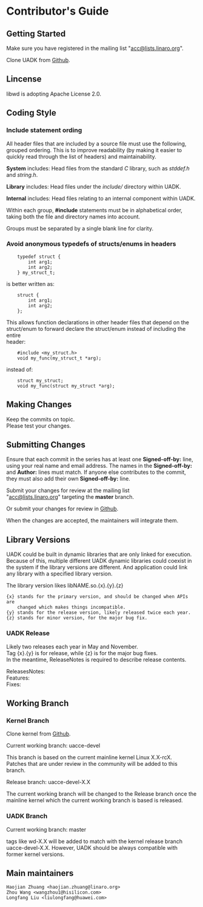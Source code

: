 
# Contributor's Guide

## Getting Started

Make sure you have registered in the mailing list "acc@lists.linaro.org".

Clone UADK from [Github](https://github.com/Linaro/uadk).

## Lincense

libwd is adopting Apache License 2.0.

## Coding Style

### Include statement ording

All header files that are included by a source file must use the following,\
grouped ordering. This is to improve readability (by making it easier to\
quickly read through the list of headers) and maintainability.

**System** includes: Head files from the standard *C* library, such as
		     *stddef.h* and *string.h*.

**Library** includes: Head files under the *include/* directory within
		      UADK.

**Internal** includes: Head files relating to an internal component within
		       UADK.

Within each group, **\#include** statements must be in alphabetical order,\
taking both the file and directory names into account.

Groups must be separated by a single blank line for clarity.

### Avoid anonymous typedefs of structs/enums in headers

```
    typedef struct {
        int arg1;
        int arg2;
    } my_struct_t;
```
is better written as:
```
    struct {
        int arg1;
        int arg2;
    };
```

This allows function declarations in other header files that depend on the\
struct/enum to forward declare the struct/enum instead of including the entire\
header:

```
    #include <my_struct.h>
    void my_func(my_struct_t *arg);
```
instead of:
```
    struct my_struct;
    void my_func(struct my_struct *arg);
```

## Making Changes

Keep the commits on topic.\
Please test your changes.

## Submitting Changes

Ensure that each commit in the series has at least one **Signed-off-by:** line,\
using your real name and email address. The names in the **Signed-off-by:**\
and **Author:** lines must match. If anyone else contributes to the commit,\
they must also add their own **Signed-off-by:** line.

Submit your changes for review at the mailing list\
"acc@lists.linaro.org" targeting the **master** branch.

Or submit your changes for review in [Github](https://github.com/Linaro/uadk).

When the changes are accepted, the maintainers will integrate them.

## Library Versions

UADK could be built in dynamic libraries that are only linked for execution.\
Because of this, multiple different UADK dynamic libraries could coexist in\
the system if the library versions are different. And application could link\
any library with a specified library version.

The library version likes libNAME.so.{x}.{y}.{z}

```
{x} stands for the primary version, and should be changed when APIs are
    changed which makes things incompatible.
{y} stands for the release version, likely released twice each year.
{z} stands for minor version, for the major bug fix.
```

### UADK Release

Likely two releases each year in May and November.\
Tag {x}.{y} is for release, while {z} is for the major bug fixes.\
In the meantime, ReleaseNotes is required to describe release contents.

ReleasesNotes:\
Features:\
Fixes:


## Working Branch

### Kernel Branch

Clone kernel from [Github](https://github.com/Linaro/uadk).

 Current working branch: uacce-devel

   This branch is based on the current mainline kernel Linux X.X-rcX.\
   Patches that are under review in the community will be added to this branch.

 Release branch: uacce-devel-X.X

   The current working branch will be changed to the Release branch once the\
   mainline kernel which the current working branch is based is released.

### UADK Branch

 Current working branch: master

   tags like wd-X.X will be added to match with the kernel release branch\
   uacce-devel-X.X. However, UADK should be always compatible with\
   former kernel versions.

## Main maintainers
```
Haojian Zhuang <haojian.zhuang@linaro.org>
Zhou Wang <wangzhou1@hisilicon.com>
Longfang Liu <liulongfang@huawei.com>
```
